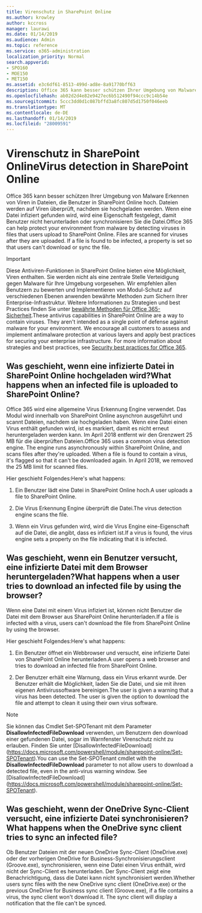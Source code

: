 ```yaml
---
title: Virenschutz in SharePoint Online
ms.author: krowley
author: kccross
manager: laurawi
ms.date: 01/14/2019
ms.audience: Admin
ms.topic: reference
ms.service: o365-administration
localization_priority: Normal
search.appverid:
- SPO160
- MOE150
- MET150
ms.assetid: e3c6df61-8513-499d-ad8e-8a91770bff63
description: Office 365 kann besser schützen Ihrer Umgebung von Malware Erkennen von Viren in Dateien, die Benutzer in SharePoint Online hoch. Dateien werden auf Viren überprüft, nachdem sie hochgeladen werden. Wenn eine Datei infiziert gefunden wird, wird eine Eigenschaft festgelegt, damit Benutzer nicht herunterladen oder synchronisieren Sie die Datei.
ms.openlocfilehash: ab02d2d4e82e9427ec6b512490f94ccc9c14b54e
ms.sourcegitcommit: 5ccc3dd0d1c087bffd3a8fc807d5d1750f046eeb
ms.translationtype: MT
ms.contentlocale: de-DE
ms.lasthandoff: 01/14/2019
ms.locfileid: "28009591"
---
```

# <a name="virus-detection-in-sharepoint-online"></a><span data-ttu-id="c2ea9-105">Virenschutz in SharePoint Online</span><span class="sxs-lookup"><span data-stu-id="c2ea9-105">Virus detection in SharePoint Online</span></span>

<span data-ttu-id="c2ea9-p102">Office 365 kann besser schützen Ihrer Umgebung von Malware Erkennen von Viren in Dateien, die Benutzer in SharePoint Online hoch. Dateien werden auf Viren überprüft, nachdem sie hochgeladen werden. Wenn eine Datei infiziert gefunden wird, wird eine Eigenschaft festgelegt, damit Benutzer nicht herunterladen oder synchronisieren Sie die Datei.</span><span class="sxs-lookup"><span data-stu-id="c2ea9-p102">Office 365 can help protect your environment from malware by detecting viruses in files that users upload to SharePoint Online. Files are scanned for viruses after they are uploaded. If a file is found to be infected, a property is set so that users can't download or sync the file.</span></span>
  
> [!IMPORTANT]
> <span data-ttu-id="c2ea9-p103">Diese Antiviren-Funktionen in SharePoint Online bieten eine Möglichkeit, Viren enthalten. Sie werden nicht als eine zentrale Stelle Verteidigung gegen Malware für Ihre Umgebung vorgesehen. Wir empfehlen allen Benutzern zu bewerten und Implementieren von Modul-Schutz auf verschiedenen Ebenen anwenden bewährte Methoden zum Sichern Ihrer Enterprise-Infrastruktur. Weitere Informationen zu Strategien und best Practices finden Sie unter [bewährte Methoden für Office 365-Sicherheit](security-best-practices.md).</span><span class="sxs-lookup"><span data-stu-id="c2ea9-p103">These antivirus capabilities in SharePoint Online are a way to contain viruses. They aren't intended as a single point of defense against malware for your environment. We encourage all customers to assess and implement antimalware protection at various layers and apply best practices for securing your enterprise infrastructure. For more information about strategies and best practices, see [Security best practices for Office 365](security-best-practices.md).</span></span> 
  
## <a name="what-happens-when-an-infected-file-is-uploaded-to-sharepoint-online"></a><span data-ttu-id="c2ea9-113">Was geschieht, wenn eine infizierte Datei in SharePoint Online hochgeladen wird?</span><span class="sxs-lookup"><span data-stu-id="c2ea9-113">What happens when an infected file is uploaded to SharePoint Online?</span></span>

<span data-ttu-id="c2ea9-p104">Office 365 wird eine allgemeine Virus Erkennung Engine verwendet. Das Modul wird innerhalb von SharePoint Online asynchron ausgeführt und scannt Dateien, nachdem sie hochgeladen haben. Wenn eine Datei einen Virus enthält gefunden wird, ist es markiert, damit es nicht erneut heruntergeladen werden kann. Im April 2018 entfernt wir den Grenzwert 25 MB für die überprüften Dateien.</span><span class="sxs-lookup"><span data-stu-id="c2ea9-p104">Office 365 uses a common virus detection engine. The engine runs asynchronously within SharePoint Online, and scans files after they're uploaded. When a file is found to contain a virus, it's flagged so that it can't be downloaded again. In April 2018, we removed the 25 MB limit for scanned files.</span></span>
  
<span data-ttu-id="c2ea9-118">Hier geschieht Folgendes:</span><span class="sxs-lookup"><span data-stu-id="c2ea9-118">Here's what happens:</span></span>
  
1. <span data-ttu-id="c2ea9-119">Ein Benutzer lädt eine Datei in SharePoint Online hoch.</span><span class="sxs-lookup"><span data-stu-id="c2ea9-119">A user uploads a file to SharePoint Online.</span></span>
    
2. <span data-ttu-id="c2ea9-120">Die Virus Erkennung Engine überprüft die Datei.</span><span class="sxs-lookup"><span data-stu-id="c2ea9-120">The virus detection engine scans the file.</span></span>
    
3. <span data-ttu-id="c2ea9-121">Wenn ein Virus gefunden wird, wird die Virus Engine eine-Eigenschaft auf die Datei, die angibt, dass es infiziert ist.</span><span class="sxs-lookup"><span data-stu-id="c2ea9-121">If a virus is found, the virus engine sets a property on the file indicating that it is infected.</span></span>
    
## <a name="what-happens-when-a-user-tries-to-download-an-infected-file-by-using-the-browser"></a><span data-ttu-id="c2ea9-122">Was geschieht, wenn ein Benutzer versucht, eine infizierte Datei mit dem Browser heruntergeladen?</span><span class="sxs-lookup"><span data-stu-id="c2ea9-122">What happens when a user tries to download an infected file by using the browser?</span></span>

<span data-ttu-id="c2ea9-123">Wenn eine Datei mit einem Virus infiziert ist, können nicht Benutzer die Datei mit dem Browser aus SharePoint Online herunterladen.</span><span class="sxs-lookup"><span data-stu-id="c2ea9-123">If a file is infected with a virus, users can't download the file from SharePoint Online by using the browser.</span></span>
  
<span data-ttu-id="c2ea9-124">Hier geschieht Folgendes:</span><span class="sxs-lookup"><span data-stu-id="c2ea9-124">Here's what happens:</span></span>
  
1. <span data-ttu-id="c2ea9-125">Ein Benutzer öffnet ein Webbrowser und versucht, eine infizierte Datei von SharePoint Online herunterladen.</span><span class="sxs-lookup"><span data-stu-id="c2ea9-125">A user opens a web browser and tries to download an infected file from SharePoint Online.</span></span>
    
2. <span data-ttu-id="c2ea9-p105">Der Benutzer erhält eine Warnung, dass ein Virus erkannt wurde. Der Benutzer erhält die Möglichkeit, laden Sie die Datei, und sie mit ihren eigenen Antivirussoftware bereinigen.</span><span class="sxs-lookup"><span data-stu-id="c2ea9-p105">The user is given a warning that a virus has been detected. The user is given the option to download the file and attempt to clean it using their own virus software.</span></span>

> [!NOTE]
> <span data-ttu-id="c2ea9-p106">Sie können das Cmdlet Set-SPOTenant mit dem Parameter **DisallowInfectedFileDownload** verwenden, um Benutzern den download einer gefundenen Datei, sogar im Warnfenster Virenschutz nicht zu erlauben. Finden Sie unter [DisallowInfectedFileDownload] (https://docs.microsoft.com/powershell/module/sharepoint-online/Set-SPOTenant).</span><span class="sxs-lookup"><span data-stu-id="c2ea9-p106">You can use the Set-SPOTenant cmdlet with the **DisallowInfectedFileDownload** parameter to not allow users to download a detected file, even in the anti-virus warning window. See [DisallowInfectedFileDownload] (https://docs.microsoft.com/powershell/module/sharepoint-online/Set-SPOTenant).</span></span>
    
## <a name="what-happens-when-the-onedrive-sync-client-tries-to-sync-an-infected-file"></a><span data-ttu-id="c2ea9-130">Was geschieht, wenn der OneDrive Sync-Client versucht, eine infizierte Datei synchronisieren?</span><span class="sxs-lookup"><span data-stu-id="c2ea9-130">What happens when the OneDrive sync client tries to sync an infected file?</span></span>

<span data-ttu-id="c2ea9-p107">Ob Benutzer Dateien mit der neuen OneDrive Sync-Client (OneDrive.exe) oder der vorherigen OneDrive for Business-Synchronisierungsclient (Groove.exe), synchronisieren, wenn eine Datei einen Virus enthält, wird nicht der Sync-Client es herunterladen. Der Sync-Client zeigt eine Benachrichtigung, dass die Datei kann nicht synchronisiert werden.</span><span class="sxs-lookup"><span data-stu-id="c2ea9-p107">Whether users sync files with the new OneDrive sync client (OneDrive.exe) or the previous OneDrive for Business sync client (Groove.exe), if a file contains a virus, the sync client won't download it. The sync client will display a notification that the file can't be synced.</span></span>
  

